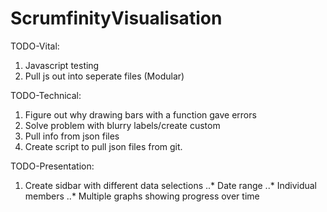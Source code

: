 # ScrumfinityVisualisation

TODO-Vital:

1. Javascript testing
2. Pull js out into seperate files (Modular)

TODO-Technical:

1. Figure out why drawing bars with a function gave errors
2. Solve problem with blurry labels/create custom
3. Pull info from json files
4. Create script to pull json files from git.

TODO-Presentation:

1. Create sidbar with different data selections
..* Date range
..* Individual members
..* Multiple graphs showing progress over time
